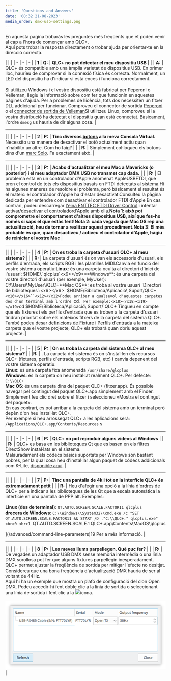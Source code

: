 ```yaml
---
title: 'Questions and Answers'
date: '08:32 21-08-2023'
media_order: dmx-usb-settings.png
---
```


<style>
    table td:nth-child(1) {
       background-color: #dff0d7;
    }
</style>
En aquesta pàgina trobaràs les preguntes més freqüents que et poden venir al cap a l'hora de començar amb QLC+.  
Aquí pots trobar la resposta directament o trobar ajuda per orientar-te en la direcció correcta.

| | |
| - | - | - |
| **1** | **Q:** | **QLC+ no pot detectar el meu dispositiu USB** |
| | **A:** | QLC+ és compatible amb una àmplia varietat de dispositius USB. En primer lloc, hauríeu de comprovar si la connexió física és correcta. Normalment, un LED del dispositiu ha d'indicar si està encès i funciona correctament.<br><br>Si utilitzeu Windows i el vostre dispositiu està fabricat per Peperoni o Velleman, llegiu la informació sobre com fer que funcionin en aquestes pàgines d'ajuda. Per a problemes de llicència, tots dos necessiten un fitxer DLL addicional per funcionar. Comproveu el connector de sortida [Peperoni](/plugins/peperoni) o el [connector de sortida de Velleman](/plugins/velleman)Si utilitzeu Linux, comproveu si la vostra distribució ha detectat el dispositiu quan està connectat<x9></x9><x10></x10>. Bàsicament, l'ordre `dmesg` us hauria de dir alguna cosa. |

<hr>

| | |
| - | - | - |
| **2** | **P:** | **Tinc diversos [botons](/virtual-console/button) a la meva Consola Virtual.** Necessito una manera de desactivar el botó actualment actiu quan n'habilito un altre. Com ho faig? |
| | **R:** | Simplement col·loqueu els botons dins d'un [marc Solo](/virtual-console/solo-frame). Fa exactament això. |

<hr>

| | |
| - | - | - |
| **3** | **P:** | **Acabo d'actualitzar el meu Mac a Mavericks (o posterior) i el meu adaptador DMX USB no transmet cap dada.** |
| | **R:** | El problema està en un controlador d'Apple anomenat AppleUSBFTDI, que pren el control de tots els dispositius basats en FTDI detectats al sistema.<x5></x5>Hi ha algunes maneres de resoldre el problema, però bàsicament el resultat és el mateix: el controlador d'Apple ha d'estar desactivat.<x6></x6><x7></x7>Consulteu la pàgina dedicada per entendre com desactivar el controlador FTDI d'Apple En cas contrari, podeu descarregar [l'eina ENTTEC FTDI Driver Control](https://www.dmxis.com/release/FtdiDriverControl.zip) i intentar activar/[desactivar el controlador](/plugins/disable-apple-serial-vcp-driver)<x9></x9>d'Apple amb ella.<x11></x11><x12></x12>**Nota 1: això pot comprometre el comportament d'altres dispositius USB, així que fes-ho només si saps el que estàs fent!**<x14></x14>**Nota 2: cada vegada que Mac OS rep una actualització, heu de tornar a realitzar aquest procediment.**<x16></x16>**Nota 3: El més probable és que, quan desactiveu / activeu el controlador d'Apple, hàgiu de reiniciar el vostre Mac** |

<hr>

| | |
| - | - | - |
| **4** | **P:** | **On es troba la carpeta d'usuari QLC+ al meu sistema?** |
| | **R:** | La carpeta d'usuari és on van els accessoris d'usuari, els perfils d'entrada, els scripts RGB i les plantilles MIDI.<x5></x5>Canvia en funció del vostre sistema operatiu:**Linux**: és una carpeta oculta al directori d'inici de l'usuari: $HOME/.`qlcplus`<x9></x9>**Windows**: és una carpeta del vostre directori d'usuari (per exemple, MyUser): C:\\Users\\MyUser\\QLC+**Mac OS**: es troba al vostre usuari `Directori de biblioteques`:<x6></x6> `$HOME/Biblioteca/Aplicació\\ Suport/QLC+`<x16></x16>``<x12></x12>Podeu arribar a qualsevol d'aquestes carpetes des d'un terminal amb l'ordre `cd`. Per exemple:<x18></x18><x19></x19>`cd $HOME/Biblioteca/Aplicació\\ Suport/`QLC+ Tingueu en compte que els fixtures i els perfils d'entrada que es troben a la carpeta d'usuari tindran prioritat sobre els mateixos fitxers de la carpeta del sistema QLC+<x21></x21><x22></x22>. <br> També podeu desar [definicions de Fixture](/basics/glossary-and-concepts#fixtures) i [Perfils d'entrada](/input-output/input-profiles) a la mateixa carpeta que el vostre projecte, QLC+ els trobarà quan obriu aquest projecte. |

<hr>

| | |
| - | - | - |
| **5** | **P:**  | **On es troba la carpeta del sistema QLC+ al meu sistema?**  |
| |**R:** | . La carpeta del sistema és on s'instal·len els recursos QLC+ (fixtures, perfils d'entrada, scripts RGB, etc) i canvia depenent del vostre sistema operatiu:<br>**Linux**: és una carpeta fixa anomenada `/usr/share/qlcplus`<br>**Windows**: és la carpeta on heu instal·lat realment QLC+. Per defecte: `C:\\QLC+`<br>**Mac OS**: és una carpeta dins del paquet QLC+ (fitxer.app). És possible navegar pel contingut del paquet QLC+.app simplement amb el Finder. Simplement feu clic dret sobre el fitxer i seleccioneu «Mostra el contingut del paquet».<br>En cas contrari, es pot arribar a la carpeta del sistema amb un terminal però depèn d'on heu instal·lat QLC+.<br>Per exemple si heu arrossegat QLC+ a les aplicacions serà: `/Applications/QLC+.app/Contents/Resources` s

<hr>

| | |
| - | - | - |
| **6** | **P:**  | **QLC+ no pot reproduir alguns vídeos al Windows** |
| | **R:** | QLC+ es basa en les biblioteques Qt que es basen en els filtres DirectShow instal·lats en el sistema.<br>Malauradament els còdecs bàsics suportats per Windows són bastant pobres, per la qual cosa heu d'instal·lar algun paquet de còdecs addicionals com K-Lite, [disponible aquí](https://www.codecguide.com/download_kl.htm). |

<hr>

| | |
| - | - | - |
| **7** | **P:** | **Tinc una pantalla de 4k i tot en la interfície QLC+ és extremadament petit** |
| |  **R:** | Heu d'afegir una opció a la línia d'ordres de QLC+ per a indicar a les biblioteques de les Qt que a escala automàtica la interfície en una pantalla de PPP alt. Exemples:<br><br>**Linux (des de terminal)**: `QT.AUTO.SCREEN.SCALE.FACTOR11 qlcplus`<br>**drecera de Windows**: `C:\\Windows\\System32\\cmd.exe /c "SET QT.AUTO.SCREEN.SCALE.FACTOR11 && START /D ."C:\\QLC+." qlcplus.exe"<br>0 <br>1 `QT.AUTO.SCREEN.SCALE.1 QLC+.app\\Contents\\MacOS\\qlcplus<br><br>](/advanced/command-line-parameters)19 Per a més informació. |

<hr>

| | |
| - | - | - |
| **8** | **P:** | **Les meves llums parpellegen. Què puc fer?** |
| | **R:** | De vegades un adaptador USB DMX sense memòria intermèdia o una línia DMX sorollosa pot fer que alguns fixtures parpellegin inesperadament. QLC+ permet ajustar la freqüència de sortida per mitigar l'efecte no desitjat. Considereu que una bona freqüència d'actualització DMX hauria de ser al voltant de 44Hz.<br>Aquí hi ha un exemple que mostra un plafó de configuració del clon Open DMX. Podeu accedir-hi fent doble clic a la línia de sortida o seleccionant una línia de sortida i fent clic a la  ![](/basics/configure.png)icona.<br><br> ![dmx-usb-settings](dmx-usb-settings.png "dmx-usb-settings") |

